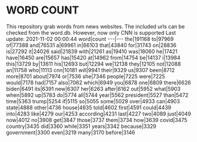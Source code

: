 # WORD COUNT
This repository grab words from news websites. The included urls can be checked from the word.db.
However, now only CNN is supported
Last update: 2021-11-02 00:00:44
word|count
---|---
the|191168
to|97969
of|77388
and|76531
a|69961
in|66103
that|43840
for|31743
on|28836
is|27292
it|24026
said|21839
with|21261
as|19410
was|18060
he|17421
have|16450
are|15657
has|15420
at|14962
from|14754
be|14137
i|13984
this|13729
by|13611
his|12693
but|12294
we|12138
they|12105
not|12088
an|11758
who|11113
cnn|10181
will|9941
their|9329
us|9307
been|8712
more|8701
about|7974
or|7536
she|7346
people|7225
were|7225
would|7178
had|7157
also|7062
which|6949
you|6878
one|6809
there|6626
biden|6491
its|6391
new|6307
her|6263
after|6162
out|5952
what|5903
when|5892
up|5783
do|5774
all|5744
year|5562
president|5527
than|5472
time|5363
trump|5254
if|5115
so|5055
some|5029
over|4933
can|4903
state|4888
other|4736
house|4635
told|4602
first|4591
could|4439
into|4283
like|4279
our|4253
according|4231
last|4227
two|4089
just|4049
now|4012
no|3908
get|3847
those|3737
them|3734
how|3639
covid|3475
country|3435
did|3360
while|3351
years|3342
because|3329
government|3300
even|3219
many|3170
before|3146
